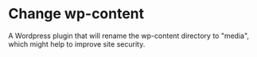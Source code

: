 Change wp-content
=================

A Wordpress plugin that will rename the wp-content directory to "media", which might help to improve site security.
